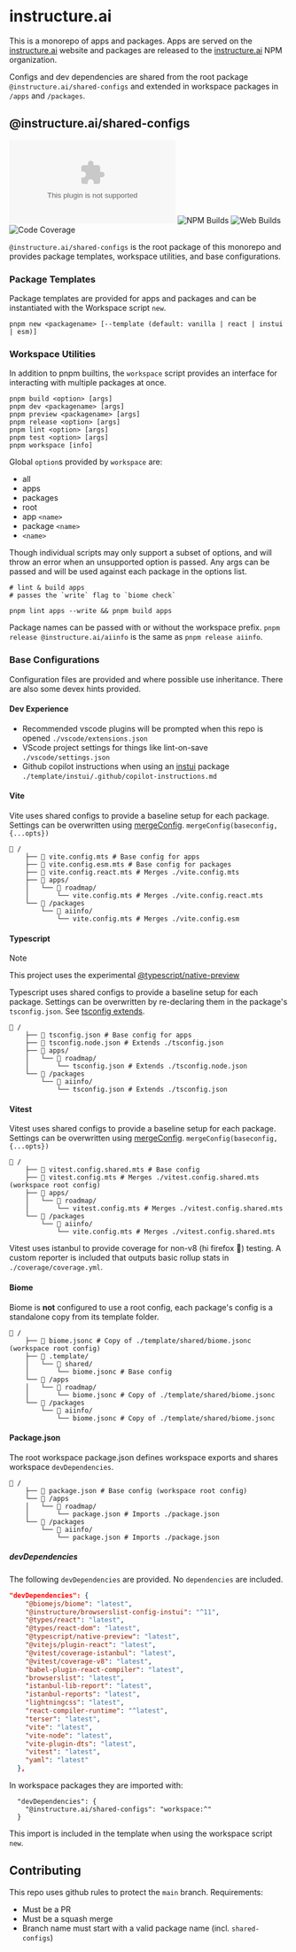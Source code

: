 # instructure.ai

This is a monorepo of apps and packages. Apps are served on the [instructure.ai](https://instructure.ai) website and packages are released to the [instructure.ai](https://www.npmjs.com/org/instructure.ai) NPM organization.

Configs and dev dependencies are shared from the root package `@instructure.ai/shared-configs` and extended in workspace packages in `/apps` and `/packages`.


## @instructure.ai/shared-configs

![Version](https://img.shields.io/github/package-json/version/instructure/instructure.ai?labelColor=%230E1721&color=%234279B6) ![NPM Builds](https://img.shields.io/github/actions/workflow/status/instructure/instructure.ai/release-package.yml?logo=npm&logoColor=%23CB3837&label=package%20builds&labelColor=%230E1721) ![Web Builds](https://img.shields.io/github/actions/workflow/status/instructure/instructure.ai/deploy-apps.yml?logo=javascript&logoColor=%23F7DF1E&label=web%20builds&labelColor=%230E1721) ![Code Coverage](https://img.shields.io/badge/dynamic/yaml?url=https%3A%2F%2Fraw.githubusercontent.com%2Finstructure%2Finstructure.ai%2Frefs%2Fheads%2Fmain%2Fcoverage%2Fcoverage.yml&query=coverage.total&logo=vitest&logoColor=%236E9F18&label=coverage&labelColor=%230E1721&color=%234279B6)

`@instructure.ai/shared-configs` is the root package of this monorepo and provides package templates, workspace utilities, and base configurations.

### Package Templates

Package templates are provided for apps and packages and can be instantiated with the Workspace script `new`.

```shell
pnpm new <packagename> [--template (default: vanilla | react | instui | esm)]
```

### Workspace Utilities

In addition to pnpm builtins, the `workspace` script provides an interface for interacting with multiple packages at once.

```shell
pnpm build <option> [args]
pnpm dev <packagename> [args]
pnpm preview <packagename> [args]
pnpm release <option> [args]
pnpm lint <option> [args]
pnpm test <option> [args]
pnpm workspace [info]
```

Global `option`s provided by `workspace` are:

* all
* apps
* packages
* root
* app `<name>`
* package `<name>`
* `<name>`

Though individual scripts may only support a subset of options, and will throw an error when an unsupported option is passed. Any args can be passed and will be used against each package in the options list.

```shell
# lint & build apps
# passes the `write` flag to `biome check`

pnpm lint apps --write && pnpm build apps
```

Package names can be passed with or without the workspace prefix.  `pnpm release @instructure.ai/aiinfo` is the same as `pnpm release aiinfo`.

### Base Configurations

Configuration files are provided and where possible use inheritance. There are also some devex hints provided.

#### Dev Experience

* Recommended vscode plugins will be prompted when this repo is opened `./vscode/extensions.json`
* VScode project settings for things like lint-on-save `./vscode/settings.json`
* Github copilot instructions when using an [instui](https://instructure.design/) package `./template/instui/.github/copilot-instructions.md`

#### Vite

Vite uses shared configs to provide a baseline setup for each package.  Settings can be overwritten using [mergeConfig](https://vite.dev/guide/api-javascript.html#mergeconfig).
`mergeConfig(baseconfig, {...opts})`

```shell
📁 /
    ├── 📄 vite.config.mts # Base config for apps
    ├── 📄 vite.config.esm.mts # Base config for packages
    ├── 📄 vite.config.react.mts # Merges ./vite.config.mts
    ├── 📂 apps/
    │   └── 📂 roadmap/
    │       └── vite.config.mts # Merges ./vite.config.react.mts
    └── 📂 /packages
        └── 📂 aiinfo/
            └── vite.config.mts # Merges ./vite.config.esm
```
  
#### Typescript

> [!NOTE]
> This project uses the experimental [@typescript/native-preview](https://www.npmjs.com/package/@typescript/native-preview)

Typescript uses shared configs to provide a baseline setup for each package. Settings can be overwritten by re-declaring them in the package's `tsconfig.json`. See [tsconfig extends](https://www.typescriptlang.org/tsconfig/#extends).

```shell
📁 /
    ├── 📄 tsconfig.json # Base config for apps
    ├── 📄 tsconfig.node.json # Extends ./tsconfig.json
    ├── 📂 apps/
    │   └── 📂 roadmap/
    │       └── tsconfig.json # Extends ./tsconfig.node.json
    └── 📂 /packages
        └── 📂 aiinfo/
            └── tsconfig.json # Extends ./tsconfig.json
```

#### Vitest

Vitest uses shared configs to provide a baseline setup for each package.  Settings can be overwritten using [mergeConfig](https://vitest.dev/config/).
`mergeConfig(baseconfig, {...opts})`

```shell
📁 /
    ├── 📄 vitest.config.shared.mts # Base config
    ├── 📄 vitest.config.mts # Merges ./vitest.config.shared.mts (workspace root config)
    ├── 📂 apps/
    │   └── 📂 roadmap/
    │       └── vitest.config.mts # Merges ./vitest.config.shared.mts
    └── 📂 /packages
        └── 📂 aiinfo/
            └── vite.config.mts # Merges ./vitest.config.shared.mts
```

Vitest uses istanbul to provide coverage for non-v8 (hi firefox 👋) testing. A custom reporter is included that outputs basic rollup stats in `./coverage/coverage.yml`.

#### Biome

Biome is **not** configured to use a root config, each package's config is a standalone copy from its template folder.

```shell
📁 /
    ├── 📄 biome.jsonc # Copy of ./template/shared/biome.jsonc (workspace root config)
    ├── 📂 .template/
    │   └── 📂 shared/
    │       └── biome.jsonc # Base config
    └── 📂 /apps
    │   └── 📂 roadmap/
    │       └── biome.jsonc # Copy of ./template/shared/biome.jsonc
    └── 📂 /packages
        └── 📂 aiinfo/
            └── biome.jsonc # Copy of ./template/shared/biome.jsonc
```

#### Package.json

The root workspace package.json defines workspace exports and shares workspace `devDependencies`.

```shell
📁 /
    ├── 📄 package.json # Base config (workspace root config)
    └── 📂 /apps
    │   └── 📂 roadmap/
    │       └── package.json # Imports ./package.json
    └── 📂 /packages
        └── 📂 aiinfo/
            └── package.json # Imports ./package.json
```

##### devDependencies

The following `devDependencies` are provided.  No `dependencies` are included.

```json
"devDependencies": {
    "@biomejs/biome": "latest",
    "@instructure/browserslist-config-instui": "^11",
    "@types/react": "latest",
    "@types/react-dom": "latest",
    "@typescript/native-preview": "latest",
    "@vitejs/plugin-react": "latest",
    "@vitest/coverage-istanbul": "latest",
    "@vitest/coverage-v8": "latest",
    "babel-plugin-react-compiler": "latest",
    "browserslist": "latest",
    "istanbul-lib-report": "latest",
    "istanbul-reports": "latest",
    "lightningcss": "latest",
    "react-compiler-runtime": "^latest",
    "terser": "latest",
    "vite": "latest",
    "vite-node": "latest",
    "vite-plugin-dts": "latest",
    "vitest": "latest",
    "yaml": "latest"
  },
```

In workspace packages they are imported with:

```
  "devDependencies": {
    "@instructure.ai/shared-configs": "workspace:^"
  }
```

This import is included in the template when using the workspace script `new`.

## Contributing

This repo uses github rules to protect the `main` branch.  Requirements:

* Must be a PR
* Must be a squash merge
* Branch name must start with a valid package name (incl. `shared-configs`)
